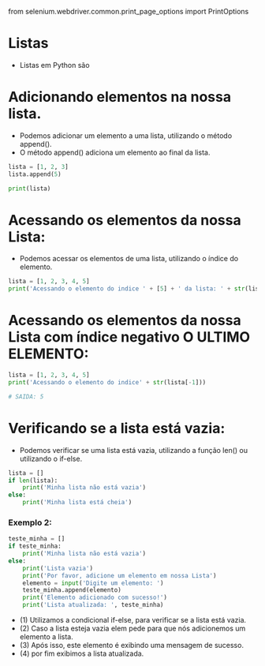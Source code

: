 from selenium.webdriver.common.print_page_options import PrintOptions

# Listas 
-   Listas em Python são 






# Adicionando elementos na nossa lista.
 - Podemos adicionar um elemento a uma lista, utilizando o método append().
 - O método append() adiciona um elemento ao final da lista.
```python
lista = [1, 2, 3]
lista.append(5)

print(lista)
 ```

# Acessando os elementos da nossa Lista:
- Podemos acessar os elementos de uma lista, utilizando o índice do elemento.
```Python
lista = [1, 2, 3, 4, 5]
print('Acessando o elemento do indice ' + [5] + ' da lista: ' + str(lista[5]))
```

# Acessando os elementos da nossa Lista com índice negativo O ULTIMO ELEMENTO:
```Python
lista = [1, 2, 3, 4, 5]
print('Acessando o elemento do indice' + str(lista[-1]))

# SAIDA: 5
```

# Verificando se a lista está vazia:
- Podemos verificar se uma lista está vazia, utilizando a função len() ou utilizando o if-else.

```Python
lista = []
if len(lista):
    print('Minha lista não está vazia')
else:
    print('Minha lista está cheia')
```
### Exemplo 2:
```Python
teste_minha = []
if teste_minha:
    print('Minha lista não está vazia')
else:
    print('Lista vazia')
    print('Por favor, adicione um elemento em nossa Lista')
    elemento = input('Digite um elemento: ')
    teste_minha.append(elemento)
    print('Elemento adicionado com sucesso!')
    print('Lista atualizada: ', teste_minha)

```
* (1) Utilizamos a condicional if-else, para verificar se a lista está vazia.
* (2) Caso a lista esteja vazia elem pede para que nós adicionemos um elemento a lista.
* (3) Após isso, este elemento é exibindo uma mensagem de sucesso.
* (4) por fim exibimos a lista atualizada.